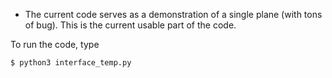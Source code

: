 - The current code serves as a demonstration of a single plane (with tons of bug). This is the current usable part of the code.

To run the code, type
```
$ python3 interface_temp.py
```